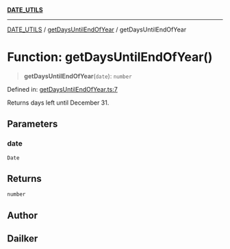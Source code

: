 [**DATE_UTILS**](../../README.md)

***

[DATE_UTILS](../../README.md) / [getDaysUntilEndOfYear](../README.md) / getDaysUntilEndOfYear

# Function: getDaysUntilEndOfYear()

> **getDaysUntilEndOfYear**(`date`): `number`

Defined in: [getDaysUntilEndOfYear.ts:7](https://github.com/dailker/everyutil/blob/acf16940f3e607b618e84e164891e8ae03e0a446/src/date/getDaysUntilEndOfYear.ts#L7)

Returns days left until December 31.

## Parameters

### date

`Date`

## Returns

`number`

## Author

## Dailker
